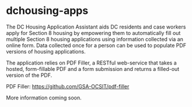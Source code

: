 dchousing-apps
==============

The DC Housing Application Assistant aids DC residents and case workers apply for Section 8 housing by empowering them to automatically fill out multiple Section 8 housing applications using information collected via an online form.  Data collected once for a person can be used to populate PDF versions of housing applications.

The application relies on PDF Filler, a RESTful web-service that takes a hosted, form-fillable PDF and a form submission and returns a filled-out version of the PDF.  

PDF Filler: https://github.com/GSA-OCSIT/pdf-filler

More information coming soon.
